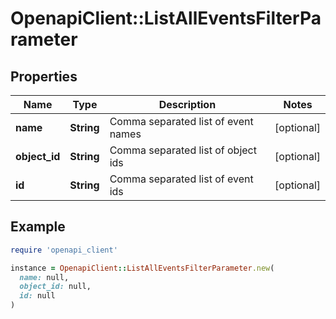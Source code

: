 # OpenapiClient::ListAllEventsFilterParameter

## Properties

| Name | Type | Description | Notes |
| ---- | ---- | ----------- | ----- |
| **name** | **String** | Comma separated list of event names | [optional] |
| **object_id** | **String** | Comma separated list of object ids | [optional] |
| **id** | **String** | Comma separated list of event ids | [optional] |

## Example

```ruby
require 'openapi_client'

instance = OpenapiClient::ListAllEventsFilterParameter.new(
  name: null,
  object_id: null,
  id: null
)
```

